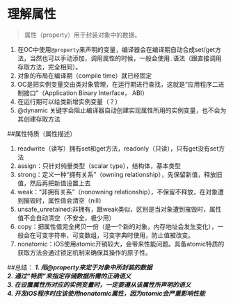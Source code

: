 # 理解属性
> 属性（property）用于封装对象中的数据。

1. 在OC中使用`@property`来声明的变量，编译器会在编译期自动合成set/get方法，当然也可以手动添加，调用属性的时候，一般会使用`.`语法（跟直接调用存取方法，完全相同）。
2. 对象的布局在编译期（compile time）就已经固定
3. OC是把实例变量交由类对象管理，在运行期进行查找，这就是“应用程序二进制接口”（Application Binary Interface， ABI）
4. 在运行期可以给类新增实例变量（？）
5. @dynamic 关键字会阻止编译器自动创建实现属性所用的实例变量，也不会为其创建存取方法

##属性特质（属性描述）
1. readwrite（读写）拥有set和get方法，readonly（只读），只有get没有set方法
2. assign：只针对纯量类型（scalar type），结构体，基本类型
3. strong：定义一种“拥有关系”（owning relationship），先保留新值，释放旧值，然后再把新值设置上去
4. weak：“非拥有关系”（nonowning relationship），不保留不释放，在对象遭到摧毁时，属性值会清空（nill）
5. unsafe_unretained:非拥有，跟weak类似，区别是当对象遭到摧毁时，属性值不会自动清空（不安全，极少用）
6. copy：把属性值完全拷贝一份（是一个新的对象，内存地址会发生变化），一般会在可变字符串，可变数组，可变字典时使用，防止值被改变。
7. nonatomic：iOS使用atomic开销较大，会带来性能问题。具备atomic特质的获取方法会通过锁定机制来确保其操作的原子性。

##总结：
***1. 用@property来定于对象中所封装的数据  
2. 通过“特质”来指定存储数据所需的正确语义  
3. 在设置属性所对应的实例变量时，一定要遵从该属性所声明的语义  
4. 开发iOS程序时应该使用nonatomic属性，因为atomic会严重影响性能***



